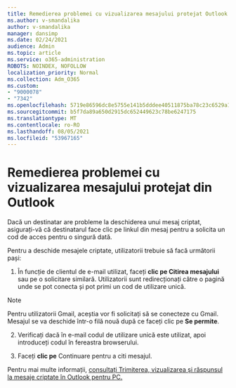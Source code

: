 ```yaml
---
title: Remedierea problemei cu vizualizarea mesajului protejat Outlook
ms.author: v-smandalika
author: v-smandalika
manager: dansimp
ms.date: 02/24/2021
audience: Admin
ms.topic: article
ms.service: o365-administration
ROBOTS: NOINDEX, NOFOLLOW
localization_priority: Normal
ms.collection: Adm_O365
ms.custom:
- "9000078"
- "7342"
ms.openlocfilehash: 5719e86596dc8e5755e141b5dddee40511875ba78c23c6529a131e9cab118fc8
ms.sourcegitcommit: b5f7da89a650d2915dc652449623c78be6247175
ms.translationtype: MT
ms.contentlocale: ro-RO
ms.lasthandoff: 08/05/2021
ms.locfileid: "53967165"
---
```

# <a name="fix-problem-of-viewing-protected-message-in-outlook"></a>Remedierea problemei cu vizualizarea mesajului protejat din Outlook

Dacă un destinatar are probleme la deschiderea unui mesaj criptat, asigurați-vă că destinatarul face clic pe linkul din mesaj pentru a solicita un cod de acces pentru o singură dată.

Pentru a deschide mesajele criptate, utilizatorii trebuie să facă următorii pași:

1. În funcție de clientul de e-mail utilizat, faceți **clic pe Citirea mesajului** sau pe o solicitare similară. Utilizatorii sunt redirecționați către o pagină unde se pot conecta și pot primi un cod de utilizare unică.

> [!NOTE]
> Pentru utilizatorii Gmail, aceștia vor fi solicitați să se conecteze cu Gmail. Mesajul se va deschide într-o filă nouă după ce faceți clic pe **Se permite**.

2. Verificați dacă în e-mail codul de utilizare unică este utilizat, apoi introduceți codul în fereastra browserului.

3. Faceți **clic pe** Continuare pentru a citi mesajul.

Pentru mai multe informații, [consultați Trimiterea, vizualizarea și răspunsul la mesaje criptate în Outlook pentru PC.](https://support.microsoft.com/topic/send-view-and-reply-to-encrypted-messages-in-outlook-for-pc-eaa43495-9bbb-4fca-922a-df90dee51980)



